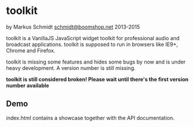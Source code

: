 toolkit
=======

by Markus Schmidt <schmidt@boomshop.net> 2013-2015

toolkit is a VanillaJS JavaScript widget toolkit for professional audio
and broadcast applications. toolkit is  supposed to run in browsers like
IE9+, Chrome and Firefox.

toolkit is missing some features and hides some bugs by now and is under
heavy development. A version number is still missing. 

**toolkit is still considered broken! Please wait until there's the
first version number available**

Demo
----

index.html contains a showcase together with the API documentation.
